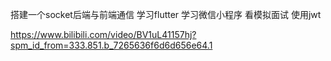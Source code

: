 搭建一个socket后端与前端通信
学习flutter
学习微信小程序
看模拟面试
使用jwt

https://www.bilibili.com/video/BV1uL41157hj?spm_id_from=333.851.b_7265636f6d6d656e64.1
